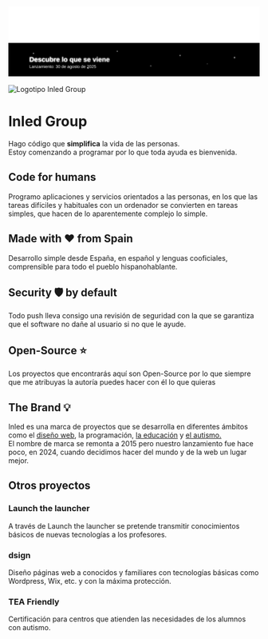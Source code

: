 

![Banner](/bloqueos-cloudflare.svg)
![Banner](/banner.svg)


![Logotipo Inled Group](https://inled.es/wp-content/uploads/2024/11/inled-logo-full-300x169.png)
# Inled Group
Hago código que **simplifica** la vida de las personas.  
Estoy comenzando a programar por lo que toda ayuda es bienvenida.  

## Code for humans
Programo aplicaciones y servicios orientados a las personas, en los que las tareas difíciles y habituales con un ordenador se convierten en tareas simples, que hacen de lo aparentemente complejo lo simple.  

## Made with ❤️ from Spain
Desarrollo simple desde España, en español y lenguas cooficiales, comprensible para todo el pueblo hispanohablante.

## Security 🛡️ by default
Todo push lleva consigo una revisión de seguridad con la que se garantiza que el software no dañe al usuario si no que le ayude.

## Open-Source ⭐
Los proyectos que encontrarás aquí son Open-Source por lo que siempre que me atribuyas la autoría puedes hacer con él lo que quieras

## The Brand 💡
Inled es una marca de proyectos que se desarrolla en diferentes ámbitos como el [diseño web](https://inled.es/dsign), la programación, [la educación](https://inled.es/ltl) y [el autismo.](teafriendly.es)  
El nombre de marca se remonta a 2015 pero nuestro lanzamiento fue hace poco, en 2024, cuando decidimos hacer del mundo y de la web un lugar mejor.

## Otros proyectos
### Launch the launcher
A través de Launch the launcher se pretende transmitir conocimientos básicos de nuevas tecnologías a los profesores.  

### dsign
Diseño páginas web a conocidos y familiares con tecnologías básicas como Wordpress, Wix, etc. y con la máxima protección.  

### TEA Friendly
Certificación para centros que atienden las necesidades de los alumnos con autismo.
